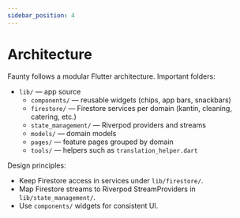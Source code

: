 ```yaml
---
sidebar_position: 4
---
```


# Architecture

Faunty follows a modular Flutter architecture. Important folders:

- `lib/` — app source
  - `components/` — reusable widgets (chips, app bars, snackbars)
  - `firestore/` — Firestore services per domain (kantin, cleaning, catering, etc.)
  - `state_management/` — Riverpod providers and streams
  - `models/` — domain models
  - `pages/` — feature pages grouped by domain
  - `tools/` — helpers such as `translation_helper.dart`

Design principles:

- Keep Firestore access in services under `lib/firestore/`.
- Map Firestore streams to Riverpod StreamProviders in `lib/state_management/`.
- Use `components/` widgets for consistent UI.
